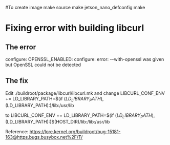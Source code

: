 
#To create image
make source
make jetson_nano_defconfig
make

# Fixing error with building libcurl
## The error
configure: OPENSSL_ENABLED:
configure: error: --with-openssl was given but OpenSSL could not be detected

## The fix
Edit
./buildroot/package/libcurl/libcurl.mk
and change 
LIBCURL_CONF_ENV += LD_LIBRARY_PATH=$(if $(LD_LIBRARY_PATH),$(LD_LIBRARY_PATH):)/lib:/usr/lib

to
LIBCURL_CONF_ENV += LD_LIBRARY_PATH=$(if $(LD_LIBRARY_PATH),$(LD_LIBRARY_PATH):)$(HOST_DIR)/lib:/lib:/usr/lib

Reference:
https://lore.kernel.org/buildroot/bug-15181-163@https.bugs.busybox.net%2F/T/
